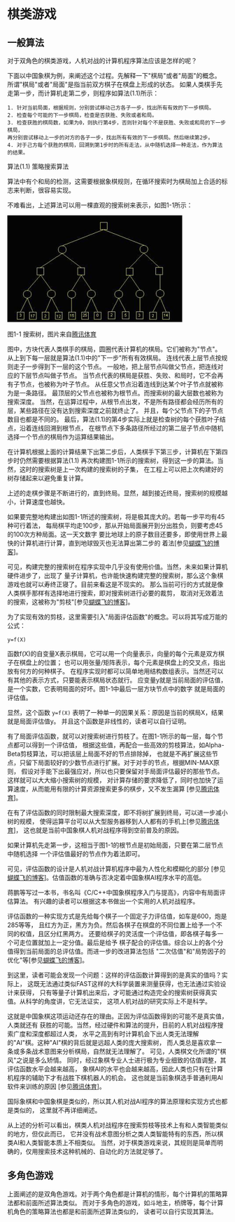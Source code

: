 ﻿<!--
  Copyright (c) 2017, Xin YUAN, courses of Zhejiang University
  All rights reserved.

  This program is free software; you can redistribute it and/or
  modify it under the terms of the 2-Clause BSD License.

  Author contact information:
    yxxinyuan@zju.edu.cn
-->

# 棋类游戏

## 一般算法

对于双角色的棋类游戏，人机对战的计算机程序算法应该是怎样的呢？

下面以中国象棋为例，来阐述这个过程。先解释一下"棋局"或者"局面"的概念。
所谓"棋局"或者"局面"是指当前双方棋子在棋盘上形成的状态。
如果人类棋手先走第一步，而计算机走第二步，则程序如算法(1.1)所示：

```
1. 针对当前局面，根据规则，分别尝试移动己方各子一步，找出所有有效的下一步棋局。
2. 检查每个可能的下一步棋局，检查是否获胜、失败或者和局。
3. 检查获胜的棋局数，如果为0，则执行第4步，否则针对每个不是获胜、失败或和局的下一步棋局，
再分别尝试移动上一步的对方的各子一步，找出所有有效的下一步棋局。然后继续第2步。
4. 对于己方每个获胜的棋局，回溯到第1步时的所有走法，从中随机选择一种走法，作为算法的结果。
```

算法(1.1) 策略搜索算法

算法中有个和局的检测，这需要根据象棋规则，在循环搜索时为棋局加上合适的标志来判断，很容易实现。

不难看出，上述算法可以用一棵直观的搜索树来表示，如图1-1所示：

![搜索树](pic/qlyx1.jpg "tree")

图1-1 搜索树，图片来自[腾讯体育][TXTY-20170110]

图中，方块代表人类棋手的棋局，圆圈代表计算机的棋局。它们被称为"节点"。
从上到下每一层就是算法(1.1)中的"下一步"所有有效棋局。
连线代表上层节点按规则走子一步得到下一层的这个节点。
一般地，把上层节点叫做父节点，把连线对应的下层节点叫做子节点。
当节点代表的棋局是获胜、失败、和局时，它不会再有子节点，也被称为叶子节点。
从任意父节点沿着连线到达某个叶子节点就被称为是一条路径。
最顶层的父节点也被称为根节点。而搜索树的最大层数也被称为搜索深度。
当然，在运算过程中，从根节点出发，不是所有路径都会经历所有的层，某些路径在没有达到搜索深度之前就终止了。
并且，每个父节点下的子节点数目也都是不同的。
最后，算法(1.1)的第4步实际上就是检查树的每个获胜叶子结点，沿着连线回溯到根节点，
在根节点下多条路径所经过的第二层子节点中随机选择一个节点的棋局作为运算结果输出。

在计算机根据上面的计算结果下出第二步后，人类棋手下第三步，计算机在下第四步时仍然需要根据算法(1.1)
再次构建图1-1所示的搜索树，得到这一步的算法。当然，这时的搜索树是上一次构建的搜索树的子集，
在工程上可以把上次构建好的树存储起来以避免重复计算。

上述的走棋步骤是不断进行的，直到终局。显然，越到接近终局，搜索树的规模越小，计算速度也越快。

如果要完整地构建出如图1-1所述的搜索树，将是极其庞大的。若每一步平均有45种可行着法，
每局棋平均走100步，那从开始局面展开到分出胜负，则要考虑45的100次方种局面。这一天文数字
要比地球上的原子数目还要多，即使用世界上最快的计算机进行计算，直到地球毁灭也无法算出第二步的
着法[参见[蝴蝶飞的博客][HDF-20150419]]。

可见，构建完整的搜索树在程序实现中几乎没有使用价值。当然，未来如果计算机硬件进步了，出现了
量子计算机，也许能快速构建完整的搜索树，那么这个象棋游戏也就可以寿终正寝了。目前来看这是不现实的。
那么当前可行的方式就是像人类棋手那样有选择地进行搜索，即对搜索树进行必要的裁剪，
取消对无效着法的搜索，这被称为"剪枝"[参见[蝴蝶飞的博客][HDF-20150419]]。

为了实现有效的剪枝，这里需要引入"局面评估函数"的概念。可以将其写成万能的公式：

```
y=f(X)
```

函数f(X)的自变量X表示棋局，它可以用一个向量表示，向量的每个元素是双方棋子在棋盘上的位置；
也可以用张量/矩阵表示，每个元素是棋盘上的交叉点，指出放有何方的何种棋子。
在程序实现时都可以简单地用结构数组表示。当然还可以有其他的表示方式，只要能表示棋局状态就行。
应变量y就是当前局面的评估值，是一个实数，它表明局面的好坏。图1-1中最后一层方块节点中的数字
就是局面的评估值。

显然，这个函数 `y=f(X)` 表明了一种单一的因果关系：原因是当前的棋局X，结果就是局面评估值y。
并且这个函数是非线性的，读者可以自行证明。

有了局面评估函数，就可以对搜索树进行剪枝了。在图1-1所示的每一层，每个节点都可以得到一个评估值，
根据这些值，再配合一些高效的剪枝算法，如Alpha-Beta剪枝算法，可以把该层上局面不好的节点排除掉，
也就是不再扩展这些节点，只留下局面较好的少数节点进行扩展。对于对手的节点，根据MIN-MAX原则，
假设对手能下出最强应对，所以也只要保留对手局面评估最好的那些节点。这样就可以大大缩小搜索树的规模，
对计算存储的要求降低了，同时也加快了运算速度，从而能用有限的计算资源搜索更多的棋步，又不发生漏算
[参见[腾讯体育][TXTY-20170110]]。

在有了评估函数的同时限制最大搜索深度，即不将树扩展到终局，可以进一步减小树的规模，
使得运算平台可以从大型服务器移到人人都有的手机上[参见[腾讯体育][TXTY-20170110]]，
这也就是当前中国象棋人机对战程序得到空前普及的原因。

如果计算机先走第一步，这相当于图1-1的根节点是初始局面，只要在第二层节点中随机选择
一个评估值最好的节点作为着法即可。

可见，评估函数的设计是人机对战计算机程序中最为人性化和模糊化的部分
[参见[蝴蝶飞的博客][HDF-20150419]]。估值函数的准确与否决定着中国象棋AI程序水平的高低。

蒋鹏等写过一本书，书名叫《C/C++中国象棋程序入门与提高》，内容中有局面评估算法。
有兴趣的读者可以根据这本书做出一个实用的人机对战程序。

评估函数的一种实现方式是先给每个棋子一个固定子力评估值，如车是600，炮是285等等，
且红方为正，黑方为负。然后各棋子在棋盘的不同位置上给予一个不同的权值，且区分红黑两方。
还要给棋子的灵活度一个评估值，即各棋子每多一个可走位置就加上一定分值。最后是给予
棋子配合的评估值。综合以上的各个分值得到当前局面的总评估值。而进一步的改进算法包括
"二次估值"和"局势因子的优化"等[参见[蝴蝶飞的博客][HDF-20150419]]。

到这里，读者可能会发现一个问题：这样的评估函数计算得到的是真实的值吗？实际上，
这既无法通过类似FAST这样的大科学装置来测量获得，也无法通过实验设计来获得，
只有等量子计算机出来后，才可能通过构造完全的搜索树获得真实值。从科学的角度讲，它无法证实，
这项人机对战的研究实际上不是科学。

这就是中国象棋这项运动还存在的理由。正因为评估函数得到的可能不是真实值，人类就还有
获胜的可能。当然，经过硬件和算法的提升，目前的人机对战程序搜索广度和深度都超过人类，
水平之高到有时计算机会下出人类无法理解的"AI"棋。这种"AI"棋的背后就是远超人类的庞大搜索树，
而人类总是喜欢拿一条或多条战术意图来分析棋局，自然就无法理解了。
可见，人类棋文化所谓的"棋风"之说是多么矫情。
同时，经过象棋专业人士进行极为专业细致的估值调整，其评估函数水平会越来越高，
象棋AI的水平也会越来越高，因此人类也只有在计算机程序的辅助下才有战胜下棋机器人的机会。
这也就是当前象棋选手普通利用AI软件来训练的原因
[参见[腾讯体育][TXTY-20170110]]。

国际象棋和中国象棋是类似的，所以其人机对战AI程序的算法原理和实现方式也都是类似的，
这里就不再详细阐述。

从上述的分析可以看出，棋类人机对战程序在搜索剪枝等技术上有和人类智能类似的地方，但仅此而已，
它并没有战术意图分析之类人类智能特有的东西，所以棋类AI和人类智能本质上不相类似。
当然，对于棋类游戏来说，其规则是简单而明确的，仅用搜索技术这种机械的、自动化的方法就足够了。

## 多角色游戏

上面阐述的是双角色游戏。对于两个角色都是计算机的情形，每个计算机的策略算法都和前面所述算法类似。
而对于多角色的游戏，如斗地主，桥牌等，每个计算机角色的策略算法也都是和前面所述算法类似的，
读者可以自行实现其算法。

[TXTY-20170110]: http://sports.qq.com/a/20170110/014217.htm "腾讯体育"
[HDF-20150419]: http://www.zgxqds.com/blog/article.asp?id=14324 "蝴蝶飞"
